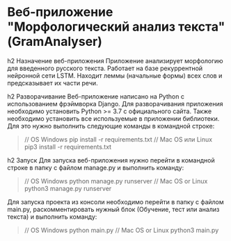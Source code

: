 # Веб-приложение "Морфологический анализ текста" (GramAnalyser)

h2 Назначение веб-приложения
Приложение анализирует морфологию для введенного русского текста. Работает на базе рекуррентной нейронной сети LSTM.
Находит леммы (начальные формы) всех слов и предсказывает их части речи.

h2 Разворачивание
Веб-приложение написано на Python с использованием фрэймворка Django.
Для разворачивания приложения необходимо установить Python >= 3.7 с официального сайта.
Также необходимо установить все используемые в приложении библиотеки. Для это нужно выполнить следующие команды в командной строке:

> // OS Windows
> pip install -r requirements.txt
> // Mac OS или Linux
> pip3 install -r requirements.txt

h2 Запуск
Для запуска веб-приложения нужно перейти в командной строке в папку с файлом manage.py и выполнить команду:
> // OS Windows
> python manage.py runserver
> // Mac OS or Linux
> python3 manage.py runserver

Для запуска проекта из консоли необходимо перейти в папку с файлом main.py, раскомментировать нужный блок (Обучение, тест или анализ текста)
и выполнить команду:
> // OS Windows
> python main.py
> // Mac OS or Linux
> python3 main.py